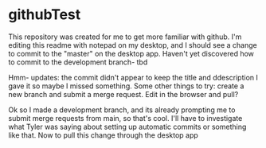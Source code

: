 # githubTest

This repository was created for me to get more familiar with github. I'm editing this readme with notepad on my desktop, and I should see a change to commit to the "master" on the desktop app.
Haven't yet discovered how to commit to the development branch- tbd

Hmm- updates: the commit didn't appear to keep the title and ddescription I gave it so maybe I missed something. 
Some other things to try: create a new branch and submit a merge request. Edit in the browser and pull?

Ok so I made a development branch, and its already prompting me to submit merge requests from main, so that's cool. I'll have to investigate what Tyler was saying about setting up automatic commits or something like that. Now to pull this change through the desktop app
